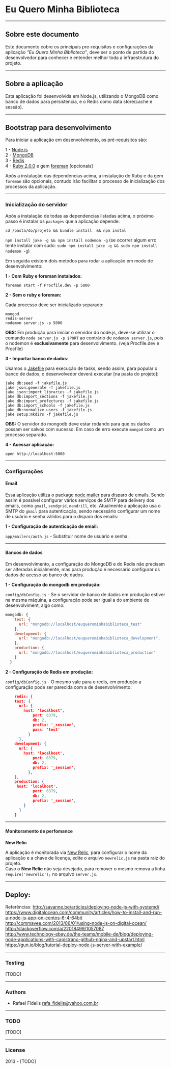 # Eu Quero Minha Biblioteca
---

## Sobre este documento

Este documento cobre os principais pre-requisitos e configurações da aplicação _"Eu Quero Minha Biblioteca"_, deve ser o ponto de partida do desenvolvedor para conhecer e entender melhor toda a infraestrutura do projeto.

---

## Sobre a aplicação

Esta aplicação foi desenvolvida em Node.js, utilizando o MongoDB como banco de dados para persistencia, e o Redis como data store(cache e sessão).    


---

## Bootstrap para desenvolvimento

Para iniciar a aplicação em desenvolvimento, os pré-requisitos são:

1 - [Node.js](http://nodejs.org)     
2 - [MongoDB](http://mongodb.org)     
3 - [Redis](http://redis.io)       
4 - [Ruby 2.0.0](http://rvm.io) e gem [foreman](http://blog.daviddollar.org/2011/05/06/introducing-foreman.html) [opcionais]        

Após a instalação das dependencias acima, a instalação do Ruby e da gem `foreman` são opcionais, contudo irão facilitar o processo de inicialização dos processos da aplicação.

---

### Inicialização do servidor

Após a instalação de todas as dependencias listadas acima, o próximo passo é instalar os `packages` que a aplicação depende:

`cd /pasta/do/projeto && bundle install  && npm instal`   

`npm install jake -g && npm install nodemon -g` (se ocorrer algum erro tente instalar com sudo: `sudo npm install jake -g && sudo npm install nodemon -g`)     

Em seguida existem dois metodos para rodar a aplicação em modo de desenvolvimento:

**1 - Com Ruby e foreman instalados:**

`foreman start -f Procfile.dev -p 5000` 

**2 - Sem o ruby e foreman:**

Cada processo deve ser inicializado separado:

`mongod`      
`redis-server`    
`nodemon server.js -p 5000`   

**OBS:** Em produção para iniciar o servidor do node.js, deve-se utilizar o comando `node server.js -p $PORT` ao contrário de `nodemon server.js`, pois o nodemon é **exclusivamente** para desenvolvimento. (veja Procfile.dev e Procfile)


**3 - Importar banco de dados**:

Usamos o [Jakefile](https://github.com/mde/jake) para execução de tasks, sendo assim, para popular o banco de dados, o desenvolvedor deverá executar [na pasta do projeto]:

`jake db:seed -f jakefile.js`  
`jake json:generate -f jakefile.js`    
`jake json:import_libraries -f jakefile.js`  
`jake db:import_sections -f jakefile.js`  
`jake db:import_prefectures -f jakefile.js`  
`jake db:import_schools -f jakefile.js`  
`jake db:normalize_users -f jakefile.js`  
`jake setup:mkdirs -f jakefile.js`  

**OBS:** O servidor do mongodb deve estar rodando para que os dados possam ser salvos com sucesso. Em caso de erro execute `mongod` como um processo separado.


**4 - Acessar aplicação:**

`open http://localhost:5000`

---

### Configurações

#### Email 
Essa aplicação utiliza o package [node mailer](https://github.com/andris9/Nodemailer) para disparo de emails. Sendo assim é possivel configurar vários serviços de SMTP para delivery dos emails, como `gmail`, `sendgrid`, `mandrill`, etc. 
Atualmente a aplicação usa o SMTP do `gmail` para autenticação, sendo necessário configurar um nome de usuário e senha válidos para o disparo dos emails:

**1 - Configuração de autenticação de email:**

`app/mailers/auth.js` - Substituir nome de usuário e senha.

---

#### Bancos de dados

Em desenvolvimento, a configuração do MongoDB e do Redis não precisam ser alteradas inicialmente, mas para produção é necessário configurar os dados de acesso ao banco de dados.

**1 - Configuração do mongodb em produção:**

`config/dbConfig.js` - Se o servidor de banco de dados em produção estiver na mesma máquina, a configuração pode ser igual a do ambiente de desenvolviment, algo como:

```js
mongodb: {
    test: {
      url: "mongodb://localhost/euquerominhabiblioteca_test"
    },
    development: {
      url: "mongodb://localhost/euquerominhabiblioteca_development",
    },
    production: {
      url: "mongodb://localhost/euquerominhabiblioteca_production"
    }
  }
```

**2 - Configuração do Redis em produção:**  

`config/dbConfig.js` - O mesmo vale para o redis, em produção a configuração pode ser parecida com a de desenvolvimento: 
```json
    redis: {
    test: {
      url: {
        host: 'localhost',
            port: 6379,
            db: 2,
            prefix: '_session',
            pass: 'test'
          }
      },
    development: {
      url: {
        host: 'localhost',
            port: 6379,
            db: 2,
            prefix: '_session',
          },
    },
    production: {
     host: 'localhost',
            port: 6379,
            db: 2, 
            prefix: '_session',
        }
      }
    }
```

---

#### Monitoramento de perfomance

**New Relic**

A aplicação é monitorada via [New Relic](http://newrelic.com/), para configurar o nome da aplicação e a chave de licença, edite o arquivo `newrelic.js` na pasta raiz do projeto.    
Caso o **New Relic** não seja desejado, para remover o mesmo remova a linha `require('newrelic');` no arquivo `server.js`.

---

## Deploy:

Referências: 
http://savanne.be/articles/deploying-node-js-with-systemd/  
https://www.digitalocean.com/community/articles/how-to-install-and-run-a-node-js-app-on-centos-6-4-64bit        
http://commavee.com/2013/06/01/using-node-js-on-digital-ocean/  
http://stackoverflow.com/a/22018499/1057087     
http://www.technology-ebay.de/the-teams/mobile-de/blog/deploying-node-applications-with-capistrano-github-nginx-and-upstart.html         
https://gun.io/blog/tutorial-deploy-node-js-server-with-example/    

---

### Testing

[TODO]

---

### Authors

- Rafael Fidelis <rafa_fidelis@yahoo.com.br>


---

### TODO

[TODO]

---

### License

2013 - [TODO]
